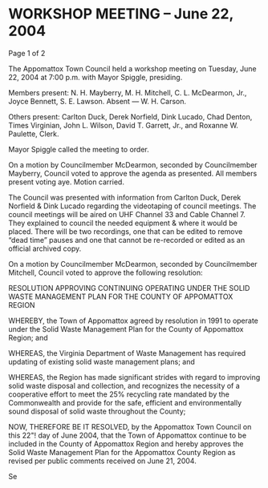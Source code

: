 # WORKSHOP MEETING – June 22, 2004

Page 1 of 2


The Appomattox Town Council held a workshop meeting on Tuesday, June 22,
2004 at 7:00 p.m. with Mayor Spiggle, presiding.

Members present: N. H. Mayberry, M. H. Mitchell, C. L. McDearmon, Jr., Joyce
Bennett, S. E. Lawson. Absent — W. H. Carson.

Others present: Carlton Duck, Derek Norfield, Dink Lucado, Chad Denton, Times
Virginian, John L. Wilson, David T. Garrett, Jr., and Roxanne W. Paulette, Clerk.

Mayor Spiggle called the meeting to order.

On a motion by Councilmember McDearmon, seconded by Councilmember
Mayberry, Council voted to approve the agenda as presented. All members
present voting aye. Motion carried.

The Council was presented with information from Carlton Duck, Derek Norfield &
Dink Lucado regarding the videotaping of council meetings. The council
meetings will be aired on UHF Channel 33 and Cable Channel 7. They explained
to council the needed equipment & where it would be placed. There will be two
recordings, one that can be edited to remove “dead time” pauses and one that
cannot be re-recorded or edited as an official archived copy.

On a motion by Councilmember McDearmon, seconded by Councilmember
Mitchell, Council voted to approve the following resolution:

RESOLUTION APPROVING CONTINUING OPERATING UNDER THE SOLID WASTE
MANAGEMENT PLAN FOR THE COUNTY OF APPOMATTOX REGION

WHEREBY, the Town of Appomattox agreed by resolution in 1991 to operate under the Solid Waste
Management Plan for the County of Appomattox Region; and

WHEREAS, the Virginia Department of Waste Management has required updating of existing solid waste
management plans; and

WHEREAS, the Region has made significant strides with regard to improving solid waste disposal and
collection, and recognizes the necessity of a cooperative effort to meet the 25% recycling rate mandated by
the Commonwealth and provide for the safe, efficient and environmentally sound disposal of solid waste
throughout the County;

NOW, THEREFORE BE IT RESOLVED, by the Appomattox Town Council on this 22"! day of June
2004, that the Town of Appomattox continue to be included in the County of Appomattox Region and
hereby approves the Solid Waste Management Plan for the Appomattox County Region as revised per
public comments received on June 21, 2004.

Se